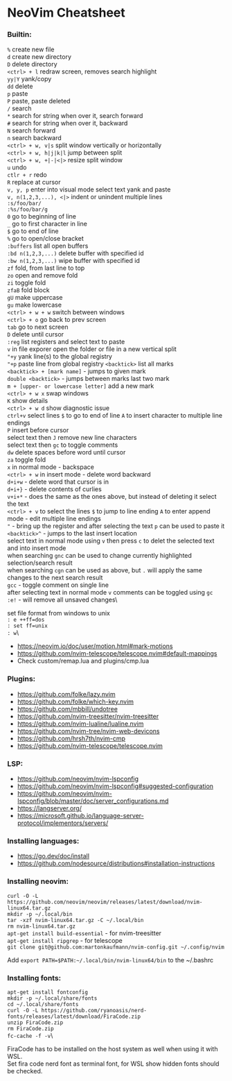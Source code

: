 # NeoVim Cheatsheet

### Builtin:
`%` create new file\
`d` create new directory\
`D` delete directory\
`<ctrl> + l` redraw screen, removes search highlight\
`yy|Y` yank/copy\
`dd` delete\
`p` paste\
`P` paste, paste deleted\
`/` search\
`*` search for string when over it, search forward\
`#` search for string when over it, backward\
`N` search forward\
`n` search backward\
`<ctrl> + w, v|s` split window vertically or horizontally\
`<ctrl> + w, h|j|k|l` jump between split\
`<ctrl> + w, +|-|<|>` resize split window\
`u` undo\
`ctlr + r` redo\
`R` replace at cursor\
`v, y, p` enter into visual mode select text yank and paste\
`v, n(1,2,3,...), <|>` indent or unindent multiple lines\
`:s/foo/bar/`\
`:%s/foo/bar/g`\
`0` go to beginning of line\
`_` go to first character in line\
`$` go to end of line\
`%` go to open/close bracket\
`:buffers` list all open buffers\
`:bd n(1,2,3,...)` delete buffer with specified id\
`:bw n(1,2,3,...)` wipe buffer with specified id\
`zf` fold, from last line to top\
`zo` open and remove fold\
`zi` toggle fold\
`zfaB` fold block\
`gU` make uppercase\
`gu` make lowercase\
`<ctrl> + w + w` switch between windows\
`<ctrl> + o` go back to prev screen\
`tab` go to next screen\
`D` delete until cursor\
`:reg` list registers and select text to paste\
`v` in file exporer open the folder or file in a new vertical split\
`"+y` yank line(s) to the global registry\
`"+p` paste line from global registry `<backtick>` list all marks\
`<backtick> + [mark name]` - jumps to given mark\
`double <backtick>` - jumps between marks last two mark\
`m + [upper- or lowercase letter]` add a new mark\
`<ctrl> + w x` swap windows\
`K` show details\
`<ctrl> + w d` show diagnostic issue\
`ctrl+v` select lines `$` to go to end of line `A` to insert character to multiple line endings\
`P` insert before cursor\
select text then `J` remove new line characters\
select text then `gc` to toggle comments\
`dw` delete spaces before word until cursor\
`za` toggle fold\
`x` in normal mode - backspace\
`<ctrl> + w` in insert mode - delete word backward\
`d+i+w` - delete word that cursor is in\
`d+i+}` - delete contents of curlies\
`v+i+*` - does the same as the ones above, but instead of deleting it select the text\
`<ctrl> + v` to select the lines `$` to jump to line ending `A` to enter append mode - edit multiple line endings\
`"` - bring up the register and after selecting the text `p` can be used to paste it\
`<backtick>^` - jumps to the last insert location\
select text in normal mode using `v` then press `c` to delet the selected text and into insert mode\
when searching `gnc` can be used to change currently highlighted selection/search result\
when searching `cgn` can be used as above, but `.` will apply the same changes to the next search result\
`gcc` - toggle comment on single line\
after selecting text in normal mode `v` comments can be toggled using `gc`\
`:e!` - will remove all unsaved changes\

set file format from windows to unix\
`: e ++ff=dos `\
`: set ff=unix `\
`: w`\

* https://neovim.io/doc/user/motion.html#mark-motions
* https://github.com/nvim-telescope/telescope.nvim#default-mappings
* Check custom/remap.lua and plugins/cmp.lua

### Plugins:
* https://github.com/folke/lazy.nvim
* https://github.com/folke/which-key.nvim
* https://github.com/mbbill/undotree
* https://github.com/nvim-treesitter/nvim-treesitter
* https://github.com/nvim-lualine/lualine.nvim
* https://github.com/nvim-tree/nvim-web-devicons
* https://github.com/hrsh7th/nvim-cmp
* https://github.com/nvim-telescope/telescope.nvim

### LSP:
* https://github.com/neovim/nvim-lspconfig
* https://github.com/neovim/nvim-lspconfig#suggested-configuration
* https://github.com/neovim/nvim-lspconfig/blob/master/doc/server_configurations.md
* https://langserver.org/
* https://microsoft.github.io/language-server-protocol/implementors/servers/

### Installing languages:
* https://go.dev/doc/install
* https://github.com/nodesource/distributions#installation-instructions

### Installing neovim:
`curl -O -L https://github.com/neovim/neovim/releases/latest/download/nvim-linux64.tar.gz`\
`mkdir -p ~/.local/bin`\
`tar -xzf nvim-linux64.tar.gz -C ~/.local/bin`\
`rm nvim-linux64.tar.gz`\
`apt-get install build-essential` - for nvim-treesitter\
`apt-get install ripgrep` - for telescope\
`git clone git@github.com:martonkaufmann/nvim-config.git ~/.config/nvim`

Add `export PATH=$PATH:~/.local/bin/nvim-linux64/bin` to the ~/.bashrc

### Installing fonts:
`apt-get install fontconfig`\
`mkdir -p ~/.local/share/fonts`\
`cd ~/.local/share/fonts`\
`curl -O -L https://github.com/ryanoasis/nerd-fonts/releases/latest/download/FiraCode.zip`\
`unzip FiraCode.zip`\
`rm FiraCode.zip`\
`fc-cache -f -v`\

FiraCode has to be installed on the host system as well when using it with WSL.\
Set fira code nerd font as terminal font, for WSL show hidden fonts should be checked.

